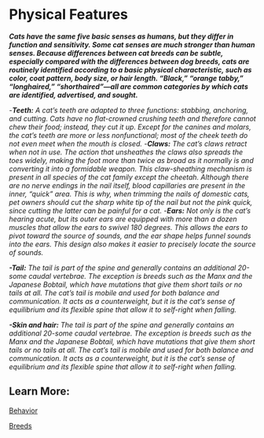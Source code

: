 # Physical Features 

**_Cats have the same five basic senses as humans, but they differ in function and sensitivity. Some cat senses are much stronger than human senses.
Because differences between cat breeds can be subtle, especially compared with the differences between dog breeds, cats are routinely identified according to a basic physical characteristic, such as color, coat pattern, body size, or hair length. “Black,” “orange tabby,” “longhaired,” “shorthaired”—all are common categories by which cats are identified, advertised, and sought._**

_-**Teeth:** A cat’s teeth are adapted to three functions: stabbing, anchoring, and cutting. Cats have no flat-crowned crushing teeth and therefore cannot chew their food; instead, they cut it up. Except for the canines and molars, the cat’s teeth are more or less nonfunctional; most of the cheek teeth do not even meet when the mouth is closed.
-**Claws:** The cat’s claws retract when not in use. The action that unsheathes the claws also spreads the toes widely, making the foot more than twice as broad as it normally is and converting it into a formidable weapon. This claw-sheathing mechanism is present in all species of the cat family except the cheetah. Although there are no nerve endings in the nail itself, blood capillaries are present in the inner, “quick” area. This is why, when trimming the nails of domestic cats, pet owners should cut the sharp white tip of the nail but not the pink quick, since cutting the latter can be painful for a cat.
-**Ears:** Not only is the cat’s hearing acute, but its outer ears are equipped with more than a dozen muscles that allow the ears to swivel 180 degrees. This allows the ears to pivot toward the source of sounds, and the ear shape helps funnel sounds into the ears. This design also makes it easier to precisely locate the source of sounds._

_**-Tail:** The tail is part of the spine and generally contains an additional 20-some caudal vertebrae. The exception is breeds such as the Manx and the Japanese Bobtail, which have mutations that give them short tails or no tails at all. The cat’s tail is mobile and used for both balance and communication. It acts as a counterweight, but it is the cat’s sense of equilibrium and its flexible spine that allow it to self-right when falling._

_**-Skin and hair:** The tail is part of the spine and generally contains an additional 20-some caudal vertebrae. The exception is breeds such as the Manx and the Japanese Bobtail, which have mutations that give them short tails or no tails at all. The cat’s tail is mobile and used for both balance and communication. It acts as a counterweight, but it is the cat’s sense of equilibrium and its flexible spine that allow it to self-right when falling._


## Learn More: 

[Behavior](behavior/behavior.md)

[Breeds](breeds.md)
